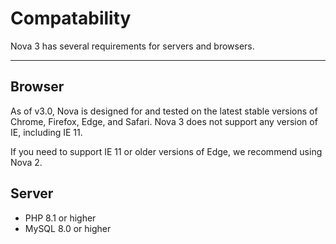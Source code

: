 # Compatability

Nova 3 has several requirements for servers and browsers.

---

## Browser

As of v3.0, Nova is designed for and tested on the latest stable versions of Chrome, Firefox, Edge, and Safari. Nova 3 does not support any version of IE, including IE 11.

If you need to support IE 11 or older versions of Edge, we recommend using Nova 2.

## Server

- PHP 8.1 or higher
- MySQL 8.0 or higher
